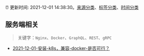 :alarm_clock: 更新时间: 2021-12-01 14:38:30。[来源分类](../README.md)、[标签分类](../TAGS.md)、[时间分类](../TIMELINE.md)

## 服务端相关


> 关键字：`Nginx`、`Docker`、`GraphQL`、`REST`、`gRPC`



- [2021-12-01-安装-k8s，兼容-docker-是否可行？](https://www.v2ex.com/t/819363) 